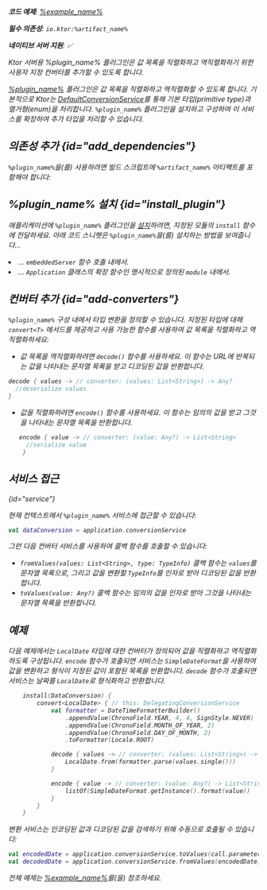 [//]: # (title: 데이터 변환)

<primary-label ref="server-plugin"/>

<var name="artifact_name" value="ktor-server-data-conversion"/>
<var name="package_name" value="io.ktor.server.plugins.dataconversion"/>
<var name="plugin_name" value="DataConversion"/>
<var name="example_name" value="data-conversion"/>

<tldr>
<p>
    <b>코드 예제</b>:
    <a href="https://github.com/ktorio/ktor-documentation/tree/%ktor_version%/codeSnippets/snippets/%example_name%">
        %example_name%
    </a>
</p>
<p>
<b>필수 의존성</b>: <code>io.ktor:%artifact_name%</code>
</p>
<p>
    <b><Links href="/ktor/server-native" summary="Ktor는 Kotlin/Native를 지원하며 추가 런타임이나 가상 머신 없이 서버를 실행할 수 있게 합니다.">네이티브 서버</Links> 지원</b>: ✅
</p>
</tldr>

<link-summary>
Ktor 서버용 %plugin_name% 플러그인은 값 목록을 직렬화하고 역직렬화하기 위한 사용자 지정 컨버터를 추가할 수 있도록 합니다.
</link-summary>

[%plugin_name%](https://api.ktor.io/ktor-utils/io.ktor.util.converters/-data-conversion/index.html) 플러그인은 값 목록을 직렬화하고 역직렬화할 수 있도록 합니다. 기본적으로 Ktor는 [DefaultConversionService](https://api.ktor.io/ktor-utils/io.ktor.util.converters/-default-conversion-service/index.html)를 통해 기본 타입(primitive type)과 열거형(enum)을 처리합니다. `%plugin_name%` 플러그인을 설치하고 구성하여 이 서비스를 확장하여 추가 타입을 처리할 수 있습니다.

## 의존성 추가 {id="add_dependencies"}

<p>
    <code>%plugin_name%</code>을(를) 사용하려면 빌드 스크립트에 <code>%artifact_name%</code> 아티팩트를 포함해야 합니다:
</p>
<Tabs group="languages">
    <TabItem title="Gradle (Kotlin)" group-key="kotlin">
        <code-block lang="Kotlin" code="            implementation(&quot;io.ktor:%artifact_name%:$ktor_version&quot;)"/>
    </TabItem>
    <TabItem title="Gradle (Groovy)" group-key="groovy">
        <code-block lang="Groovy" code="            implementation &quot;io.ktor:%artifact_name%:$ktor_version&quot;"/>
    </TabItem>
    <TabItem title="Maven" group-key="maven">
        <code-block lang="XML" code="            &lt;dependency&gt;&#10;                &lt;groupId&gt;io.ktor&lt;/groupId&gt;&#10;                &lt;artifactId&gt;%artifact_name%-jvm&lt;/artifactId&gt;&#10;                &lt;version&gt;${ktor_version}&lt;/version&gt;&#10;            &lt;/dependency&gt;"/>
    </TabItem>
</Tabs>

## %plugin_name% 설치 {id="install_plugin"}

<p>
    애플리케이션에 <code>%plugin_name%</code> 플러그인을 <a href="#install">설치</a>하려면, 지정된 <Links href="/ktor/server-modules" summary="모듈은 라우트(route)를 그룹화하여 애플리케이션을 구조화할 수 있게 합니다.">모듈</Links>의 <code>install</code> 함수에 전달하세요.
    아래 코드 스니펫은 <code>%plugin_name%</code>을(를) 설치하는 방법을 보여줍니다...
</p>
<list>
    <li>
        ... <code>embeddedServer</code> 함수 호출 내에서.
    </li>
    <li>
        ... <code>Application</code> 클래스의 확장 함수인 명시적으로 정의된 <code>module</code> 내에서.
    </li>
</list>
<Tabs>
    <TabItem title="embeddedServer">
        <code-block lang="kotlin" code="            import io.ktor.server.engine.*&#10;            import io.ktor.server.netty.*&#10;            import io.ktor.server.application.*&#10;            import %package_name%.*&#10;&#10;            fun main() {&#10;                embeddedServer(Netty, port = 8080) {&#10;                    install(%plugin_name%)&#10;                    // ...&#10;                }.start(wait = true)&#10;            }"/>
    </TabItem>
    <TabItem title="module">
        <code-block lang="kotlin" code="            import io.ktor.server.application.*&#10;            import %package_name%.*&#10;            // ...&#10;            fun Application.module() {&#10;                install(%plugin_name%)&#10;                // ...&#10;            }"/>
    </TabItem>
</Tabs>

## 컨버터 추가 {id="add-converters"}

<code>%plugin_name%</code> 구성 내에서 타입 변환을 정의할 수 있습니다. 지정된 타입에 대해 `convert<T>` 메서드를 제공하고 사용 가능한 함수를 사용하여 값 목록을 직렬화하고 역직렬화하세요:

*   값 목록을 역직렬화하려면 `decode()` 함수를 사용하세요. 이 함수는 URL에 반복되는 값을 나타내는 문자열 목록을 받고 디코딩된 값을 반환합니다.

  ```kotlin
  decode { values -> // converter: (values: List<String>) -> Any?
    //deserialize values
  }
  ```

*   값을 직렬화하려면 `encode()` 함수를 사용하세요. 이 함수는 임의의 값을 받고 그것을 나타내는 문자열 목록을 반환합니다.

  ```kotlin
     encode { value -> // converter: (value: Any?) -> List<String>
       //serialize value
      }
  ```

## 서비스 접근

{id="service"}

현재 컨텍스트에서 `%plugin_name%` 서비스에 접근할 수 있습니다:

```kotlin
val dataConversion = application.conversionService
```

그런 다음 컨버터 서비스를 사용하여 콜백 함수를 호출할 수 있습니다:

*   `fromValues(values: List<String>, type: TypeInfo)` 콜백 함수는 `values`를 문자열 목록으로, 그리고 값을 변환할 `TypeInfo`를 인자로 받아 디코딩된 값을 반환합니다.
*   `toValues(value: Any?)` 콜백 함수는 임의의 값을 인자로 받아 그것을 나타내는 문자열 목록을 반환합니다.

## 예제

다음 예제에서는 `LocalDate` 타입에 대한 컨버터가 정의되어 값을 직렬화하고 역직렬화하도록 구성됩니다. `encode` 함수가 호출되면 서비스는 `SimpleDateFormat`을 사용하여 값을 변환하고 형식이 지정된 값이 포함된 목록을 반환합니다. `decode` 함수가 호출되면 서비스는 날짜를 `LocalDate`로 형식화하고 반환합니다.

```kotlin
    install(DataConversion) {
        convert<LocalDate> { // this: DelegatingConversionService
            val formatter = DateTimeFormatterBuilder()
                .appendValue(ChronoField.YEAR, 4, 4, SignStyle.NEVER)
                .appendValue(ChronoField.MONTH_OF_YEAR, 2)
                .appendValue(ChronoField.DAY_OF_MONTH, 2)
                .toFormatter(Locale.ROOT)

            decode { values -> // converter: (values: List<String>) -> Any?
                LocalDate.from(formatter.parse(values.single()))
            }

            encode { value -> // converter: (value: Any?) -> List<String>
                listOf(SimpleDateFormat.getInstance().format(value))
            }
        }
    }
```

변환 서비스는 인코딩된 값과 디코딩된 값을 검색하기 위해 수동으로 호출될 수 있습니다:

```kotlin
val encodedDate = application.conversionService.toValues(call.parameters["date"])
val decodedDate = application.conversionService.fromValues(encodedDate, typeInfo<LocalDate>())
```

전체 예제는 [%example_name%](https://github.com/ktorio/ktor-documentation/tree/%ktor_version%/codeSnippets/snippets/%example_name%)를(을) 참조하세요.